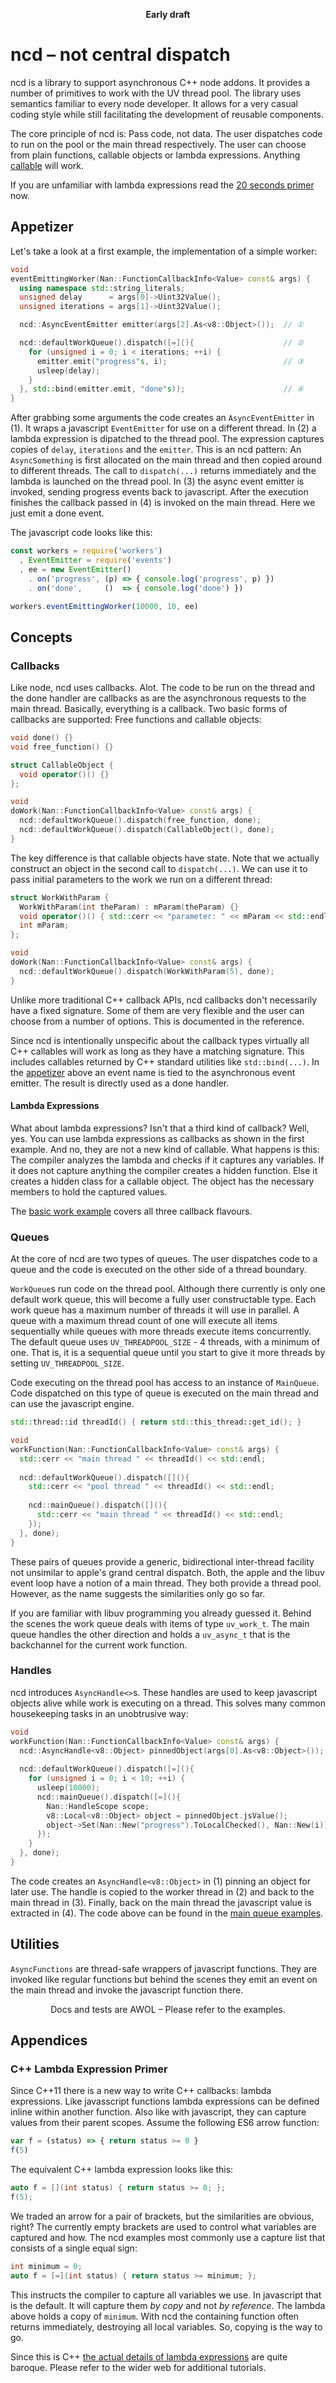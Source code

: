 **<p align="center">Early draft</p>**

# ncd – not central dispatch

ncd is a library to support asynchronous C++ node addons. It provides a number of primitives to work with the UV thread pool. The library uses semantics familiar to every node developer. It allows for a very casual coding style while still facilitating the development of reusable components.

The core principle of ncd is: Pass code, not data. The user dispatches code to run on the pool or the main thread respectively. The user can choose from plain functions, callable objects or lambda expressions. Anything [callable](http://en.cppreference.com/w/cpp/concept/Callable) will work.

If you are unfamiliar with lambda expressions read the [20 seconds primer](#c-lambda-expression-primer) now.

## Appetizer

Let's take a look at a first example, the implementation of a simple worker:

````c++
void
eventEmittingWorker(Nan::FunctionCallbackInfo<Value> const& args) {
  using namespace std::string_literals;
  unsigned delay      = args[0]->Uint32Value();
  unsigned iterations = args[1]->Uint32Value();

  ncd::AsyncEventEmitter emitter(args[2].As<v8::Object>());  // ①

  ncd::defaultWorkQueue().dispatch([=](){                    // ②
    for (unsigned i = 0; i < iterations; ++i) {
      emitter.emit("progress"s, i);                          // ③
      usleep(delay);
    }
  }, std::bind(emitter.emit, "done"s));                      // ④
}
````

After grabbing some arguments the code creates an `AsyncEventEmitter` in (1). It wraps a javascript `EventEmitter` for use on a different thread. In (2) a lambda expression is dipatched to the thread pool. The expression captures copies of `delay`, `iterations` and the `emitter`. This is an ncd pattern: An `AsyncSomething` is first allocated on the main thread and then copied around to different threads. The call to `dispatch(...)` returns immediately and the lambda is launched on the thread pool. In (3) the async event emitter is invoked, sending progress events back to javascript. After the execution finishes the callback passed in (4) is invoked on the main thread. Here we just emit a done event.

The javascript code looks like this:

````javascript
const workers = require('workers')
  , EventEmitter = require('events')
  , ee = new EventEmitter()
    . on('progress', (p) => { console.log('progress', p) })
    . on('done',     ()  => { console.log('done') })

workers.eventEmittingWorker(10000, 10, ee)
````

## Concepts

### Callbacks

Like node, ncd uses callbacks. Alot. The code to be run on the thread and the done handler are callbacks as are the asynchronous requests to the main thread. Basically, everything is a callback. Two basic forms of callbacks are supported: Free functions and callable objects:

````c++
void done() {}
void free_function() {}

struct CallableObject {
  void operator()() {}
};

void
doWork(Nan::FunctionCallbackInfo<Value> const& args) {
  ncd::defaultWorkQueue().dispatch(free_function, done);
  ncd::defaultWorkQueue().dispatch(CallableObject(), done);
}
````

The key difference is that callable objects have state. Note that we actually construct an object in the second call to `dispatch(...)`. We can use it to pass initial parameters to the work we run on a different thread:

````c++
struct WorkWithParam {
  WorkWithParam(int theParam) : mParam(theParam) {}
  void operator()() { std::cerr << "parameter: " << mParam << std::endl; }
  int mParam;
};

void
doWork(Nan::FunctionCallbackInfo<Value> const& args) {
  ncd::defaultWorkQueue().dispatch(WorkWithParam(5), done);
}

````

Unlike more traditional C++ callback APIs, ncd callbacks don't necessarily have a fixed signature. Some of them are very flexible and the user can choose from a number of options. This is documented in the reference.

Since ncd is intentionally unspecific about the callback types virtually all C++ callables will work as long as they have a matching signature. This includes callables returned by C++ standard utilities like `std::bind(...)`. In the [appetizer](#appetizer) above an event name is tied to the asynchronous event emitter. The result is directly used as a done handler.

#### Lambda Expressions

What about lambda expressions? Isn't that a third kind of callback? Well, yes. You can use lambda expressions as callbacks as shown in the first example. And no, they are not a new kind of callable. What happens is this: The compiler analyzes the lambda and checks if it captures any variables. If it does not capture anything the compiler creates a hidden function. Else it creates a hidden class for a callable object. The object has the necessary members to hold the captured values.

The [basic work example](https://github.com/agnat/ncd/tree/master/examples/01.basic_work) covers all three callback flavours.

### Queues

At the core of ncd are two types of queues. The user dispatches code to a queue and the code is executed on the other side of a thread boundary.

`WorkQueue`s run code on the thread pool. Although there currently is only one default work queue, this will become a fully user constructable type. Each work queue has a maximum number of threads it will use in parallel. A queue with a maximum thread count of one will execute all items sequentially while queues with more threads execute items concurrently. The default queue uses `UV_THREADPOOL_SIZE` - 4 threads, with a minimum of one. That is, it is a sequential queue until you start to give it more threads by setting `UV_THREADPOOL_SIZE`.

Code executing on the thread pool has access to an instance of `MainQueue`. Code dispatched on this type of queue is executed on the main thread and can use the javascript engine.

````c++
std::thread::id threadId() { return std::this_thread::get_id(); }

void
workFunction(Nan::FunctionCallbackInfo<Value> const& args) {
  std::cerr << "main thread " << threadId() << std::endl;
  
  ncd::defaultWorkQueue().dispatch([](){
    std::cerr << "pool thread " << threadId() << std::endl;
  
    ncd::mainQueue().dispatch([](){
      std::cerr << "main thread " << threadId() << std::endl;
    });
  }, done);
}
````

These pairs of queues provide a generic, bidirectional inter-thread facility not unsimilar to apple's grand central dispatch. Both, the apple and the libuv event loop have a notion of a main thread. They both provide a thread pool. However, as the name suggests the similarities only go so far. 

If you are familiar with libuv programming you already guessed it. Behind the scenes the work queue deals with items of type `uv_work_t`. The main queue handles the other direction and holds a `uv_async_t` that is the backchannel for the current work function.

### Handles

ncd introduces `AsyncHandle<>`s. These handles are used to keep javascript objects alive while work is executing on a thread. This solves many common housekeeping tasks in an unobtrusive way:

````c++
void
workFunction(Nan::FunctionCallbackInfo<Value> const& args) {
  ncd::AsyncHandle<v8::Object> pinnedObject(args[0].As<v8::Object>());  // ①
  
  ncd::defaultWorkQueue().dispatch([=](){                               // ②
    for (unsigned i = 0; i < 10; ++i) {
      usleep(10000);
      ncd::mainQueue().dispatch([=](){                                  // ③
        Nan::HandleScope scope;
        v8::Local<v8::Object> object = pinnedObject.jsValue();          // ④
        object->Set(Nan::New("progress").ToLocalChecked(), Nan::New(i));
      });
    }
  }, done);
}

````

The code creates an `AsyncHandle<v8::Object>` in (1) pinning an object for later use. The handle is copied
to the worker thread in (2) and back to the main thread in (3). Finally, back on the main thread the javascript value is extracted in (4). The code above can be found in the [main queue examples](https://github.com/agnat/ncd/tree/master/examples/03.main_queue).

## Utilities

`AsyncFunctions` are thread-safe wrappers of javascript functions. They are invoked like regular functions but behind the scenes they emit an event on the main thread and invoke the javascript function there.

<p align="center">Docs and tests are AWOL – Please refer to the examples.</p>

## Appendices

### C++ Lambda Expression Primer

Since C++11 there is a new way to write C++ callbacks: lambda expressions. Like javasscript functions lambda expressions can be defined inline within another function. Also like with javascript, they can capture values from their parent scopes. Assume the following ES6 arrow function:

````javascript
var f = (status) => { return status >= 0 }
f(5)
````

The equivalent C++ lambda expression looks like this:

````c++
auto f = [](int status) { return status >= 0; };
f(5);
````

We traded an arrow for a pair of brackets, but the similarities are obvious, right? The currently empty brackets are used to control what variables are captured and how. The ncd examples most commonly use a capture list that consists of a single equal sign:

````c++
int minimum = 0;
auto f = [=](int status) { return status >= minimum; };
````

This instructs the compiler to capture all variables we use. In javascript that is the default. It will capture them *by copy* and not *by reference*. The lambda above holds a copy of `minimum`. With ncd the containing function often returns immediately, destroying all local variables. So, copying is the way to go.

Since this is C++ [the actual details of lambda expressions](http://en.cppreference.com/w/cpp/language/lambda) are quite baroque. Please refer to the wider web for additional tutorials.

[modeline]: # ( vim: set fenc=utf-8 spell spelllang=en_us: )
